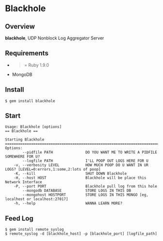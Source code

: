 # Blackhole

## Overview
**blackhole**, UDP Nonblock Log Aggregator Server  
## Requirements
- >= Ruby 1.9.0
- MongoDB

## Install
    $ gem install blackhole
    

## Start
    Usage: Blackhole [options]
    == Blackhole ==

    Starting Blackhole
    =================================================================================
    Options:
            --pidfile PATH               DO YOU WANT ME TO WRITE A PIDFILE SOMEWHERE FOR U?
            --logfile PATH               I'LL POOP OUT LOGS HERE FOR U
        -v, --verbosity LEVEL            HOW MUCH POOP DO U WANT IN UR LOGS? [LEVEL=0:errors,1:some,2:lots of poop]
        -K, --kill                       SHUT DOWN Blackhole
        -H, --host HOST                  Blackhole will be place this Network Interface
        -P, --port PORT                  Blackhole pull log from this hole
            --mongodb DATABASE           STORE LOGS IN THIS DB
            --mongohost HOSTPORT         STORE LOGS IN THIS MONGO [eg, localhost or localhost:27017]
        -h, --help                       WANNA LEARN MORE?

## Feed Log
    $ gem install remote_syslog
    $ remote_syslog -d [blackhole_host] -p [blackhole_port] [logfile_path]


